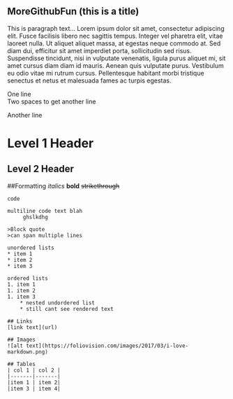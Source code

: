    MoreGithubFun (this is a title)
   -------------------------------
   This is paragraph text... 
   Lorem ipsum dolor sit amet, consectetur adipiscing elit. Fusce facilisis libero nec sagittis tempus. 
   Integer vel pharetra elit, vitae laoreet nulla.
   Ut aliquet aliquet massa, at egestas neque commodo at. 
   Sed diam dui, efficitur sit amet imperdiet porta, sollicitudin sed risus. 
   Suspendisse tincidunt, nisi in vulputate venenatis, ligula purus aliquet mi, sit amet cursus diam diam id mauris. 
   Aenean quis vulputate purus. Vestibulum eu odio vitae mi rutrum cursus. 
   Pellentesque habitant morbi tristique senectus et netus et malesuada fames ac turpis egestas. 
   
   One line  
   Two spaces to get another line
   
   Another line
   
   # Level 1 Header
   ## Level 2 Header
   
   ##Formatting
   *italics*
   **bold**
   ~~strikethrough~~
   
   `code`
   
   ```
   multiline code text blah
        ghslkdhg   
   ```

    >Block quote
    >can span multiple lines
    
    unordered lists
    * item 1
    * item 2
    * item 3
    
    ordered lists
    1. item 1
    1. item 2
    1. item 3
        * nested undordered list
        * still cant see rendered text
    
    ## Links    
    [link text](url)
    
    ## Images
    ![alt text](https://foliovision.com/images/2017/03/i-love-markdown.png)
    
    ## Tables
    | col 1 | col 2 |
    |-------|-------|
    |item 1 | item 2|
    |item 3 | item 4|
